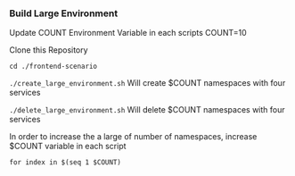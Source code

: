 ### Build Large Environment


Update COUNT Environment Variable in each scripts
COUNT=10

Clone this Repository

```cd ./frontend-scenario```

```./create_large_environment.sh```
Will create $COUNT namespaces with four services 

```./delete_large_environment.sh```
Will delete $COUNT namespaces with four services 

In order to increase the a large of number of namespaces, increase $COUNT variable in each script


```for index in $(seq 1 $COUNT)```
